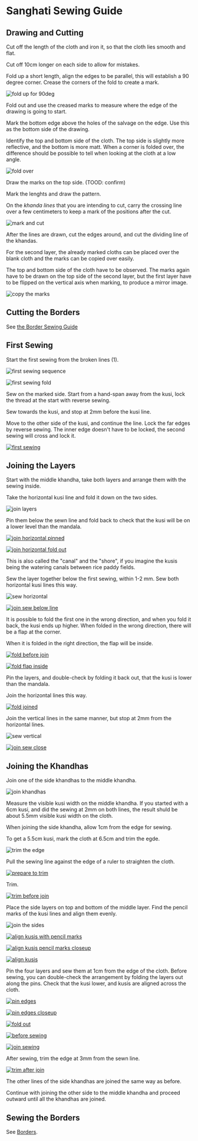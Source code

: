 # Sanghati Sewing Guide

## Drawing and Cutting

Cut off the length of the cloth and iron it, so that the cloth lies smooth and flat.

Cut off 10cm longer on each side to allow for mistakes.

Fold up a short length, align the edges to be parallel, this will establish a 90
degree corner. Crease the corners of the fold to create a mark.

![fold up for 90deg](../../html/img/sanghati/figures/fold-up-for-90deg.jpg)

Fold out and use the creased marks to measure where the edge of the drawing is
going to start.

Mark the bottom edge above the holes of the salvage on the edge. Use this as the
bottom side of the drawing.

Identify the top and bottom side of the cloth. The top side is slightly more
reflective, and the bottom is more matt. When a corner is folded over, the
difference should be possible to tell when looking at the cloth at a low angle.

![fold over](../../html/img/sanghati/figures/fold-over-for-top-bottom.jpg)

Draw the marks on the top side. (TOOD: confirm)

Mark the lenghts and draw the pattern.

On the *khanda lines* that you are intending to cut, carry the crossing line
over a few centimeters to keep a mark of the positions after the cut.

![mark and cut](../../html/img/sanghati/figures/mark-and-cut.jpg)

After the lines are drawn, cut the edges around, and cut the dividing line of
the khandas.

For the second layer, the already marked cloths can be placed over the blank
cloth and the marks can be copied over easily.

The top and bottom side of the cloth have to be observed. The marks again have
to be drawn on the top side of the second layer, but the first layer have to be
flipped on the vertical axis when marking, to produce a mirror image.

![copy the marks](../../html/img/sanghati/figures/copy-the-marks.jpg)

## Cutting the Borders

See [the Border Sewing Guide](/#/en/borders)

## First Sewing

Start the first sewing from the broken lines (1).

![first sewing sequence](../../html/img/sanghati/figures/first-sewing-sequence.jpg)

![first sewing fold](../../html/img/sanghati/figures/first-sewing-fold.jpg)

Sew on the marked side. Start from a hand-span away from the kusi, lock the
thread at the start with reverse sewing.

Sew towards the kusi, and stop at 2mm before the kusi line.

Move to the other side of the kusi, and continue the line. Lock the far edges by
reverse sewing. The inner edge doesn't have to be locked, the second sewing will
cross and lock it.

[![first sewing](../../html/img/sanghati/photos/first-sewing-w500.jpg)](../../html/img/sanghati/photos/first-sewing-orig.jpg)

## Joining the Layers

Start with the middle khandha, take both layers and arrange them with the sewing inside.

Take the horizontal kusi line and fold it down on the two sides.

![join layers](../../html/img/sanghati/figures/join-layers.jpg)

Pin them below the sewn line and fold back to check that the kusi will be on a
lower level than the mandala.

[![join horizontal pinned](../../html/img/sanghati/photos/join-horizontal-pinned-w500.jpg)](../../html/img/borders/photos/join-horizontal-pinned-orig.jpg)

[![join horizontal fold out](../../html/img/sanghati/photos/join-horizontal-fold-out-w500.jpg)](../../html/img/borders/photos/join-horizontal-fold-out-orig.jpg)

This is also called the "canal" and the "shore", if you imagine the kusis being
the watering canals between rice paddy fields.

Sew the layer together below the first sewing, within 1-2 mm. Sew both
horizontal kusi lines this way.

![sew horizontal](../../html/img/sanghati/figures/sew-horizontal-lines.jpg)

[![join sew below line](../../html/img/sanghati/photos/join-sew-below-line-w500.jpg)](../../html/img/borders/photos/join-sew-below-line-orig.jpg)

It is possible to fold the first one in the wrong direction, and when you fold
it back, the kusi ends up higher. When folded in the wrong direction, there will
be a flap at the corner.

When it is folded in the right direction, the flap will be inside.

[![fold before join](../../html/img/sanghati/photos/fold-before-join-w500.jpg)](../../html/img/borders/photos/fold-before-join-orig.jpg)

[![fold flap inside](../../html/img/sanghati/photos/fold-flap-inside-w500.jpg)](../../html/img/borders/photos/fold-flap-inside-orig.jpg)

Pin the layers, and double-check by folding it back out, that the kusi is lower
than the mandala.

Join the horizontal lines this way.

[![fold joined](../../html/img/sanghati/photos/fold-joined-w500.jpg)](../../html/img/borders/photos/fold-joined-orig.jpg)

Join the vertical lines in the same manner, but stop at 2mm from the horizontal lines.

![sew vertical](../../html/img/sanghati/figures/sew-vertical-lines.jpg)

[![join sew close](../../html/img/sanghati/photos/join-sew-close-w500.jpg)](../../html/img/borders/photos/join-sew-close-orig.jpg)

## Joining the Khandhas

Join one of the side khandhas to the middle khandha.

![join khandhas](../../html/img/sanghati/figures/join-khandhas.jpg)

Measure the visible kusi width on the middle khandha. If you started with a 6cm
kusi, and did the sewing at 2mm on both lines, the result shuld be about 5.5mm
visible kusi width on the cloth.

When joining the side khandha, allow 1cm from the edge for sewing.

To get a 5.5cm kusi, mark the cloth at 6.5cm and trim the egde.

![trim the edge](../../html/img/sanghati/figures/trim-the-edge.jpg)

Pull the sewing line against the edge of a ruler to straighten the cloth.

[![prepare to trim](../../html/img/sanghati/photos/khandhas-prepare-to-trim-w500.jpg)](../../html/img/borders/photos/khandhas-prepare-to-trim-orig.jpg)

Trim.

[![trim before join](../../html/img/sanghati/photos/khandhas-trim-before-join-w500.jpg)](../../html/img/borders/photos/khandhas-trim-before-join-orig.jpg)

Place the side layers on top and bottom of the middle layer. Find the pencil
marks of the kusi lines and align them evenly.

![join the sides](../../html/img/sanghati/figures/join-sides.jpg)

[![align kusis with pencil marks](../../html/img/sanghati/photos/khandhas-align-kusis-pencil-mark-w500.jpg)](../../html/img/borders/photos/khandhas-align-kusis-pencil-mark-orig.jpg)

[![align kusis pencil marks closeup](../../html/img/sanghati/photos/khandhas-align-kusis-pencil-mark-closeup-w500.jpg)](../../html/img/borders/photos/khandhas-align-kusis-pencil-mark-closeup-orig.jpg)

[![align kusis](../../html/img/sanghati/photos/khandhas-align-kusis-w500.jpg)](../../html/img/borders/photos/khandhas-align-kusis-orig.jpg)

Pin the four layers and sew them at 1cm from the edge of the cloth. Before
sewing, you can double-check the arrangement by folding the layers out along the
pins. Check that the kusi lower, and kusis are aligned across the cloth.

[![pin edges](../../html/img/sanghati/photos/khandhas-pin-edges-w500.jpg)](../../html/img/borders/photos/khandhas-pin-edges-orig.jpg)

[![pin edges closeup](../../html/img/sanghati/photos/khandhas-pin-edges-closeup-w500.jpg)](../../html/img/borders/photos/khandhas-pin-edges-closeup-orig.jpg)

[![fold out](../../html/img/sanghati/photos/khandhas-fold-out-w500.jpg)](../../html/img/borders/photos/khandhas-fold-out-orig.jpg)

[![before sewing](../../html/img/sanghati/photos/khandhas-before-sewing-w500.jpg)](../../html/img/borders/photos/khandhas-before-sewing-orig.jpg)

[![join sewing](../../html/img/sanghati/photos/khandhas-join-sewing-w500.jpg)](../../html/img/borders/photos/khandhas-join-sewing-orig.jpg)

After sewing, trim the edge at 3mm from the sewn line.

[![trim after join](../../html/img/sanghati/photos/khandhas-trim-after-join-w500.jpg)](../../html/img/borders/photos/khandhas-trim-after-join-orig.jpg)

The other lines of the side khandhas are joined the same way as before.

Continue with joining the other side to the middle khandha and proceed outward
until all the khandhas are joined.

## Sewing the Borders

See [Borders](/#/en/borders).


